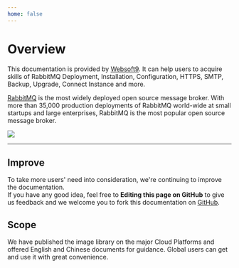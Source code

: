 ```yaml
---
home: false
---
```


# Overview

This documentation is provided by [Websoft9](https://www.websoft9.com/). It can help users to acquire skills of RabbitMQ Deployment, Installation, Configuration, HTTPS, SMTP, Backup, Upgrade, Connect Instance and more.

[RabbitMQ](https://rabbitmq-server.apache.org/) is the most widely deployed open source message broker. With more than 35,000 production deployments of RabbitMQ world-wide at small startups and large enterprises, RabbitMQ is the most popular open source message broker.

![](https://libs.websoft9.com/Websoft9/DocsPicture/zh/rabbitmq/rabbitmq-gui-websoft9.png)

---

## Improve

To take more users' need into consideration, we're continuing to improve the documentation.  
If you have any good idea, feel free to **Editing this page on GitHub** to give us feedback and we welcome you to fork this documentation on [GitHub](https://github.com/Websoft9/ansible-rabbitmq).

## Scope

We have published the image library on the major Cloud Platforms and offered English and Chinese documents for guidance. Global users can get and use it with great convenience.

